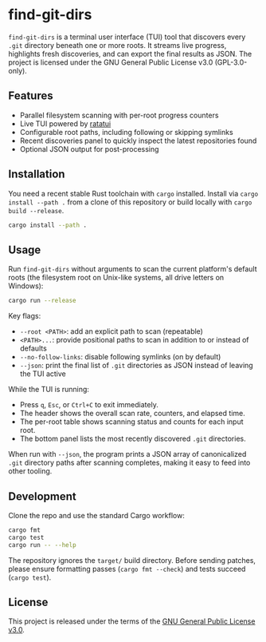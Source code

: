 # find-git-dirs

`find-git-dirs` is a terminal user interface (TUI) tool that discovers every `.git` directory beneath one or more roots. It streams live progress, highlights fresh discoveries, and can export the final results as JSON. The project is licensed under the GNU General Public License v3.0 (GPL-3.0-only).

## Features

- Parallel filesystem scanning with per-root progress counters
- Live TUI powered by [ratatui](https://github.com/ratatui-org/ratatui)
- Configurable root paths, including following or skipping symlinks
- Recent discoveries panel to quickly inspect the latest repositories found
- Optional JSON output for post-processing

## Installation

You need a recent stable Rust toolchain with `cargo` installed. Install via `cargo install --path .` from a clone of this repository or build locally with `cargo build --release`.

```sh
cargo install --path .
```

## Usage

Run `find-git-dirs` without arguments to scan the current platform's default roots (the filesystem root on Unix-like systems, all drive letters on Windows):

```sh
cargo run --release
```

Key flags:

- `--root <PATH>`: add an explicit path to scan (repeatable)
- `<PATH>...`: provide positional paths to scan in addition to or instead of defaults
- `--no-follow-links`: disable following symlinks (on by default)
- `--json`: print the final list of `.git` directories as JSON instead of leaving the TUI active

While the TUI is running:

- Press `q`, `Esc`, or `Ctrl+C` to exit immediately.
- The header shows the overall scan rate, counters, and elapsed time.
- The per-root table shows scanning status and counts for each input root.
- The bottom panel lists the most recently discovered `.git` directories.

When run with `--json`, the program prints a JSON array of canonicalized `.git` directory paths after scanning completes, making it easy to feed into other tooling.

## Development

Clone the repo and use the standard Cargo workflow:

```sh
cargo fmt
cargo test
cargo run -- --help
```

The repository ignores the `target/` build directory. Before sending patches, please ensure formatting passes (`cargo fmt --check`) and tests succeed (`cargo test`).

## License

This project is released under the terms of the [GNU General Public License v3.0](LICENSE).
